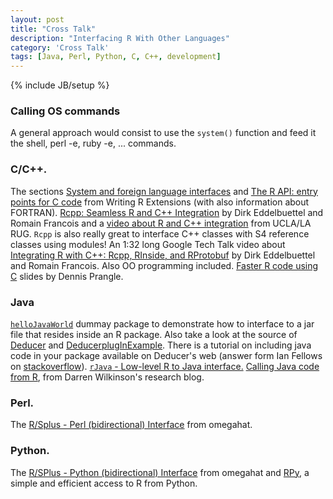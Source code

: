 ```yaml
---
layout: post
title: "Cross Talk"
description: "Interfacing R With Other Languages"
category: 'Cross Talk'
tags: [Java, Perl, Python, C, C++, development]
---
```

{% include JB/setup %}

### Calling OS commands 

A general approach would consist to use the `system()` function and feed it the shell, perl -e, ruby -e, ... commands. 

### C/C++. 

The sections [System and foreign language interfaces][1] and [The R
API: entry points for C code][2] from Writing R Extensions (with also
information about FORTRAN). [Rcpp: Seamless R and C++ Integration][3] by Dirk
Eddelbuettel and Romain Francois and a [video about R and C++ integration][4]
from UCLA/LA RUG. `Rcpp` is also really great to interface C++ classes with S4
reference classes using modules! An 1:32 long Google Tech Talk video about
[Integrating R with C++: Rcpp, RInside, and RProtobuf][5] by Dirk Eddelbuettel
and Romain Francois. Also OO programming included.  [Faster R code using C][6]
slides by Dennis Prangle.

### Java 

[`helloJavaWorld`][7] dummay package to demonstrate how to interface to
a jar file that resides inside an R package. Also take a look at the source of
[Deducer][8] and [DeducerplugInExample][9]. There is a tutorial on including
java code in your package available on Deducer's web (answer form Ian Fellows
on [stackoverflow][10]). [`rJava` - Low-level R to Java interface.][11]
[Calling Java code from R][12], from Darren Wilkinson's research blog.

### Perl. 

The [R/Splus - Perl (bidirectional) Interface][13] from omegahat.

### Python. 
The [R/SPlus - Python (bidirectional) Interface][14] from omegahat and
[RPy][15], a simple and efficient access to R from Python.


   [1]: http://cran.r-project.org/doc/manuals/R-exts.html#System-and-foreign-language-interfaces
   [2]: http://cran.r-project.org/doc/manuals/R-exts.html#The-R-API
   [3]: http://dirk.eddelbuettel.com/code/rcpp.html
   [4]: http://dirk.eddelbuettel.com/blog/2010/04/07/#ucla_larug_talks_video
   [5]: http://www.youtube.com/watch?v=UZkaZhsOfT4
   [6]: www.maths.lancs.ac.uk/~prangle/CinR/CinR.pdf
   [7]: http://cran.r-project.org/web/packages/helloJavaWorld/index.html
   [8]: http://cran.r-project.org/web/packages/Deducer/index.html
   [9]: http://cran.r-project.org/web/packages/DeducerPlugInExample/index.html
   [10]: http://stackoverflow.com/questions/3843816/how-to-include-jar-file-when-creating-a-r-package
   [11]: http://www.rforge.net/rJava/
   [12]: http://darrenjw.wordpress.com/2011/01/01/calling-java-code-from-r/
   [13]: http://www.omegahat.org/RSPerl/
   [14]: http://www.omegahat.org/RSPython/
   [15]: http://rpy.sourceforge.net/

